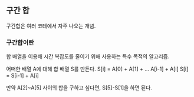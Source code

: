 ## 구간 합

구간합은 여러 코테에서 자주 나오는 개념.

### 구간합이란 
합 배열을 이용해 시간 복잡도를 줄이기 위해 사용하는 특수 목적의 알고리즘.

어떠한 배열 A에 대해 합 배열 S를 만든다. 
S[i] = A[0] + A[1] + ... A[i-1] + A[i]
S[i] = S[i-1] + A[i]

만약 A[2]~A[5] 사이의 합을 구하고 싶다면, S[5]-S[1]을 하면 된다. 
